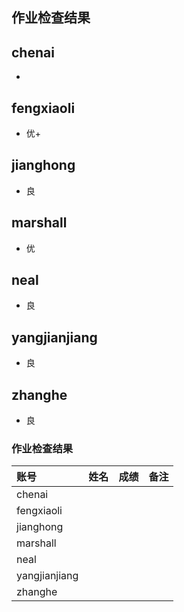 ## 作业检查结果

## chenai 
-  

## fengxiaoli
- 优+ 

## jianghong
- 良 

## marshall
- 优 

## neal
- 良 

## yangjianjiang
- 良 

## zhanghe
- 良


### 作业检查结果
|账号           |姓名     |成绩     |备注     |
|:--------------|--------:| :------:|--------:|
|chenai         |         |         |         |
|fengxiaoli     |         |         |         |
|jianghong      |         |         |         |
|marshall       |         |         |         |
|neal           |         |         |         |
|yangjianjiang  |         |         |         |
|zhanghe        |         |         |         |
